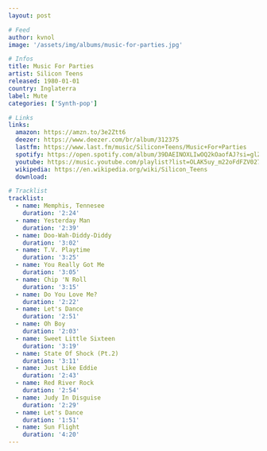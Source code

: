 ```yaml
---
layout: post

# Feed
author: kvnol
image: '/assets/img/albums/music-for-parties.jpg'

# Infos
title: Music For Parties
artist: Silicon Teens
released: 1980-01-01
country: Inglaterra
label: Mute
categories: ['Synth-pop']

# Links
links:
  amazon: https://amzn.to/3e2Ztt6
  deezer: https://www.deezer.com/br/album/312375
  lastfm: https://www.last.fm/music/Silicon+Teens/Music+For+Parties
  spotify: https://open.spotify.com/album/39DAEINOXLIwOQ2kOaofAJ?si=glZauwcSR5yRkpGIrsX4tg
  youtube: https://music.youtube.com/playlist?list=OLAK5uy_m22oFdFZV027NFFEobWm_AJPmgvAboua4
  wikipedia: https://en.wikipedia.org/wiki/Silicon_Teens
  download:

# Tracklist
tracklist:
  - name: Memphis, Tennesee
    duration: '2:24'
  - name: Yesterday Man
    duration: '2:39'
  - name: Doo-Wah-Diddy-Diddy
    duration: '3:02'
  - name: T.V. Playtime
    duration: '3:25'
  - name: You Really Got Me
    duration: '3:05'
  - name: Chip 'N Roll
    duration: '3:15'
  - name: Do You Love Me?
    duration: '2:22'
  - name: Let's Dance
    duration: '2:51'
  - name: Oh Boy
    duration: '2:03'
  - name: Sweet Little Sixteen
    duration: '3:19'
  - name: State Of Shock (Pt.2)
    duration: '3:11'
  - name: Just Like Eddie
    duration: '2:43'
  - name: Red River Rock
    duration: '2:54'
  - name: Judy In Disguise
    duration: '2:29'
  - name: Let's Dance
    duration: '1:51'
  - name: Sun Flight
    duration: '4:20'
---
```

